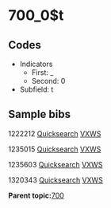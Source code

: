 # 700\_0$t

## Codes

-   Indicators
    -   First: \_
    -   Second: 0
-   Subfield: t

## Sample bibs

1222212 [Quicksearch](https://search.library.yale.edu/catalog/1222212) [VXWS](http://prodorbis.library.yale.edu:7014/vxws/GetHoldingsService?bibId=1222212)

1235015 [Quicksearch](https://search.library.yale.edu/catalog/1235015) [VXWS](http://prodorbis.library.yale.edu:7014/vxws/GetHoldingsService?bibId=1235015)

1235603 [Quicksearch](https://search.library.yale.edu/catalog/1235603) [VXWS](http://prodorbis.library.yale.edu:7014/vxws/GetHoldingsService?bibId=1235603)

1320343 [Quicksearch](https://search.library.yale.edu/catalog/1320343) [VXWS](http://prodorbis.library.yale.edu:7014/vxws/GetHoldingsService?bibId=1320343)

**Parent topic:**[700](../../tags/700/700.md)

